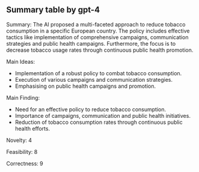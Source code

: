 ## Summary table by gpt-4
Summary: 
The AI proposed a multi-faceted approach to reduce tobacco consumption in a specific European country. The policy includes effective tactics like implementation of comprehensive campaigns, communication strategies and public health campaigns. Furthermore, the focus is to decrease tobacco usage rates through continuous public health promotion. 

Main Ideas: 
- Implementation of a robust policy to combat tobacco consumption.
- Execution of various campaigns and communication strategies. 
- Emphasising on public health campaigns and promotion. 

Main Finding: 
- Need for an effective policy to reduce tobacco consumption. 
- Importance of campaigns, communication and public health initiatives. 
- Reduction of tobacco consumption rates through continuous public health efforts.

Novelty: 
4

Feasibility: 
8

Correctness: 
9